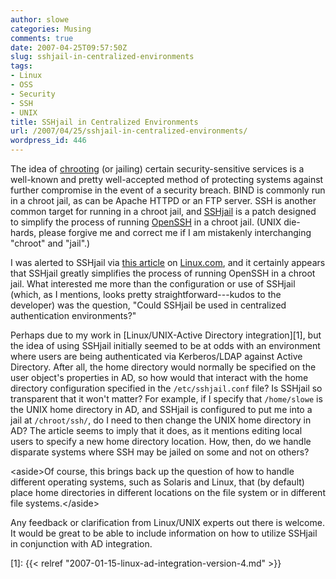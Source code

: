 ```yaml
---
author: slowe
categories: Musing
comments: true
date: 2007-04-25T09:57:50Z
slug: sshjail-in-centralized-environments
tags:
- Linux
- OSS
- Security
- SSH
- UNIX
title: SSHjail in Centralized Environments
url: /2007/04/25/sshjail-in-centralized-environments/
wordpress_id: 446
---
```


The idea of [chrooting](http://en.wikipedia.org/wiki/Chroot_jail) (or jailing) certain security-sensitive services is a well-known and pretty well-accepted method of protecting systems against further compromise in the event of a security breach. BIND is commonly run in a chroot jail, as can be Apache HTTPD or an FTP server. SSH is another common target for running in a chroot jail, and [SSHjail](http://paradigma.pt/~gngs/sshjail/) is a patch designed to simplify the process of running [OpenSSH](http://www.openssh.org/) in a chroot jail. (UNIX die-hards, please forgive me and correct me if I am mistakenly interchanging "chroot" and "jail".)

I was alerted to SSHjail via [this article](http://www.linux.com/article.pl?sid=07/04/11/211209) on [Linux.com](http://www.linux.com/), and it certainly appears that SSHjail greatly simplifies the process of running OpenSSH in a chroot jail. What interested me more than the configuration or use of SSHjail (which, as I mentions, looks pretty straightforward---kudos to the developer) was the question, "Could SSHjail be used in centralized authentication environments?"

Perhaps due to my work in [Linux/UNIX-Active Directory integration][1], but the idea of using SSHjail initially seemed to be at odds with an environment where users are being authenticated via Kerberos/LDAP against Active Directory. After all, the home directory would normally be specified on the user object's properties in AD, so how would that interact with the home directory configuration specified in the `/etc/sshjail.conf` file? Is SSHjail so transparent that it won't matter? For example, if I specify that `/home/slowe` is the UNIX home directory in AD, and SSHjail is configured to put me into a jail at `/chroot/ssh/`, do I need to then change the UNIX home directory in AD? The article seems to imply that it does, as it mentions editing local users to specify a new home directory location. How, then, do we handle disparate systems where SSH may be jailed on some and not on others?

&lt;aside&gt;Of course, this brings back up the question of how to handle different operating systems, such as Solaris and Linux, that (by default) place home directories in different locations on the file system or in different file systems.&lt;/aside&gt;

Any feedback or clarification from Linux/UNIX experts out there is welcome. It would be great to be able to include information on how to utilize SSHjail in conjunction with AD integration.

[1]: {{< relref "2007-01-15-linux-ad-integration-version-4.md" >}}
